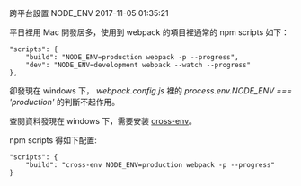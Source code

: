 跨平台設置 NODE_ENV
2017-11-05 01:35:21

平日裡用 Mac 開發居多，使用到 webpack 的項目裡通常的 npm scripts 如下：
    
    "scripts": {
        "build": "NODE_ENV=production webpack -p --progress",
        "dev": "NODE_ENV=development webpack --watch --progress"
    },

     
卻發現在 windows 下， <em>webpack.config.js</em> 裡的 <em>process.env.NODE_ENV === 'production'</em> 的判斷不起作用。

查閱資料發現在 windows 下，需要安装 [cross-env](https://github.com/kentcdodds/cross-env)。

npm scripts 得如下配置:

    "scripts": {
        "build": "cross-env NODE_ENV=production webpack -p --progress"
    }

